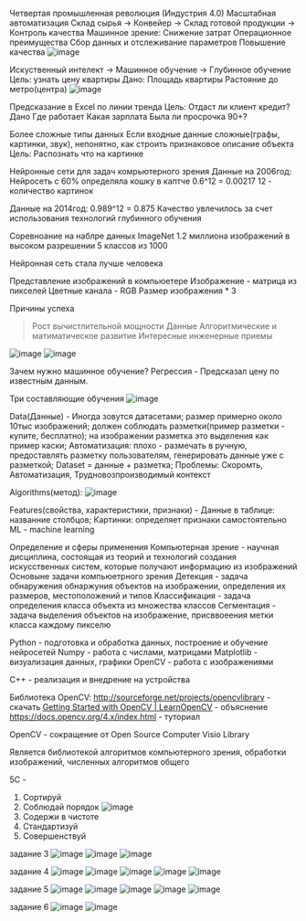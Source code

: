 Четвертая промышленная революция (Индустрия 4.0)
Масштабная автоматизация
Склад сырья -> Конвейер -> Склад готовой продукции -> Контроль качества
Машинное зрение:
Снижение затрат
Операционное преимущества 
Сбор данных и отслеживание параметров
Повышение качества
![image](https://user-images.githubusercontent.com/97594483/188415362-ab0c1eb3-01d0-4336-b2a9-ebaef900d6e6.png)


Искуственный интелект -> Машинное обучение -> Глубинное обучение
Цель: узнать цену квартиры
Дано:
Площадь квартиры
Растояние до метро(центра)
![image](https://user-images.githubusercontent.com/97594452/190994444-09602a42-2a23-40a2-af82-fde7007d03ac.png)

Предсказание в Excel по линии тренда
Цель: 
Отдаст ли клиент кредит?
Дано
Где работает
Какая зарплата
Была ли просрочка 90+?


Более сложные типы данных
Если входные данные сложные(графы, картинки, звук), непонятно, как строить признаковое описание объекта
Цель: Распознать что на картинке

Нейронные сети для задач комрьютерного зрения
Данные на 2006год:
Нейросеть с 60% определяла кошку в каптче
0.6^12 = 0.00217
12 - количество картинок

Данные на 2014год:
0.989^12 = 0.875
Качество увлечилось за счет использования технологий глубинного обучения

Соревноание на наблре данных ImageNet
1.2 миллиона изображений в высоком разрешении
5 классов из 1000

Нейронная сеть стала лучше человека

Представление изображений в компьюетере
Изображение - матрица из пикселей
Цветные канала - RGB
Размер изображения * 3

Причины успеха
> Рост вычистлительной мощности
> Данные
> Алгоритмические и матиматическое развитие
> Интересные инженерные приемы





![image](https://user-images.githubusercontent.com/97594452/196616586-3b35575e-ca6e-4cb2-8650-d64f4500c205.png)
![image](https://user-images.githubusercontent.com/97594452/194004919-f329a8c5-bfc1-4344-beb7-80f105228a65.png)



Зачем нужно машинное обучение?
Регрессия - Предсказал цену по известным данным.

Три составляющие обучения
![image](https://user-images.githubusercontent.com/97594452/197489691-fd201de5-9bd2-43e5-9055-493f0aa0323d.png)

Data(Данные) - Иногда зовутся датасетами; размер примерно около 10тыс изображений; должен соблюдать разметки(пример разметки - купите, бесплатно); на изображении разметка это выделения как пример каски; Автоматизация: плохо - размечать в ручную, предоставлять разметку пользователям, генерировать данные уже с разметкой; Dataset = данные + разметка; Проблемы: Скоромть, Автоматизация, Трудновозпроизводимый контекст

Algorithms(метод): ![image](https://user-images.githubusercontent.com/97594452/197493170-50bb1eee-4c3d-4930-bf78-9e8b289e2f64.png)

Features(свойства, характеристики, признаки) - Данные в таблице: названние столбцов; Картинки: определяет признаки самостоятельно
ML - machine learning

Определение и сферы применения
Компьютерная зрение - научная дисциплина, состоящая из теорий и технологий создания искусственных систем,  которые получают информацию из изображений
Основыне задачи компьюетрного зрения
Детекция - задача обнаружения обнаржуния объектов на изображении, определения их размеров, местоположений и типов
Классификация - задача определения класса объекта из множества классов
Сегментация - задача выделения объектов на изображение, присввоеения метки класса каждому пикселю

Python - подготовка и обработка данных, построение и обучение нейросетей
Numpy - работа с числами, матрицами
Matplotlib - визуализация данных, графики
OpenCV - работа с изображениями

С++  - реализация и внедрение на устройства

Библиотека OpenCV: http://sourceforge.net/projects/opencvlibrary - скачать [Getting Started with OpenCV | LearnOpenCV](https://learnopencv.com/getting-started-with-opencv/)   - объяснение https://docs.opencv.org/4.x/index.html - туториал


OpenCV - сокращение от Open Source Computer Visio Library

Является библиотекой алгоритмов компьютерного зрения, обработки изображений, численных алгоритмов общего 

5С -
1. Сортируй
2. Соблюдай порядок
![image](https://user-images.githubusercontent.com/97594452/197501565-3a07e6b2-2df2-42a7-a713-8925d9c556fb.png)
4. Содержи в чистоте
5. Стандартизуй
6. Совершенствуй



задание 3
![image](https://user-images.githubusercontent.com/97594452/198219874-0bb932cc-a17e-43d0-9cfe-3ece24a2121b.png)
![image](https://user-images.githubusercontent.com/97594452/198224426-70fb1584-5206-40b1-badb-89ee0b67abee.png)
![image](https://user-images.githubusercontent.com/97594452/198224481-412f02ee-6d82-45ba-b5ba-27fed3243114.png)

задание 4
![image](https://user-images.githubusercontent.com/97594452/198227818-2788a62f-f4fc-454f-8f75-9e9d17aff73d.png)
![image](https://user-images.githubusercontent.com/97594452/198227872-aa09f712-1d49-4a3d-ba4d-e292c6bc1501.png)
![image](https://user-images.githubusercontent.com/97594452/198227977-cc14bca2-890a-450d-ae84-82c4f26befed.png)
![image](https://user-images.githubusercontent.com/97594452/198228052-84db4199-2756-4efb-928a-79bf6dc9e5e7.png)
![image](https://user-images.githubusercontent.com/97594452/198228082-e0dca51b-cb3f-400f-acd5-fcf8607d8bdf.png)

задание 5
![image](https://user-images.githubusercontent.com/97594452/198229053-87aacc1d-911d-430e-98aa-e5dcaa7347f5.png)
![image](https://user-images.githubusercontent.com/97594452/198231817-982539e7-fc4d-45c6-bb3e-b531b0f5f545.png)
![image](https://user-images.githubusercontent.com/97594452/198231855-c35b3deb-ff3f-4db8-8a9f-4b39fbb07a49.png)
![image](https://user-images.githubusercontent.com/97594452/198231895-543ac606-2386-40f9-aaa4-f82f421bd92d.png)
![image](https://user-images.githubusercontent.com/97594452/198231928-a70abd21-0bbd-438d-8f89-f60e67bb4081.png)

задание 6
![image](https://user-images.githubusercontent.com/97594452/198236930-511c4e5e-5fde-4466-a1ec-81635448b424.png)
![image](https://user-images.githubusercontent.com/97594452/198236973-21744f23-d8f3-44c0-a937-8046a3cc2b85.png)






